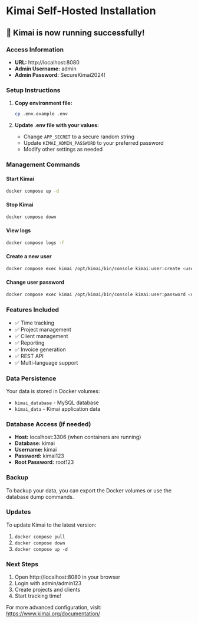# Kimai Self-Hosted Installation

## 🎉 Kimai is now running successfully!

### Access Information
- **URL:** http://localhost:8080
- **Admin Username:** admin
- **Admin Password:** SecureKimai2024!

### Setup Instructions

1. **Copy environment file:**
   ```bash
   cp .env.example .env
   ```

2. **Update .env file with your values:**
   - Change `APP_SECRET` to a secure random string
   - Update `KIMAI_ADMIN_PASSWORD` to your preferred password
   - Modify other settings as needed

### Management Commands

#### Start Kimai
```bash
docker compose up -d
```

#### Stop Kimai
```bash
docker compose down
```

#### View logs
```bash
docker compose logs -f
```

#### Create a new user
```bash
docker compose exec kimai /opt/kimai/bin/console kimai:user:create <username> <email> <role>
```

#### Change user password
```bash
docker compose exec kimai /opt/kimai/bin/console kimai:user:password <username>
```

### Features Included
- ✅ Time tracking
- ✅ Project management
- ✅ Client management
- ✅ Reporting
- ✅ Invoice generation
- ✅ REST API
- ✅ Multi-language support

### Data Persistence
Your data is stored in Docker volumes:
- `kimai_database` - MySQL database
- `kimai_data` - Kimai application data

### Database Access (if needed)
- **Host:** localhost:3306 (when containers are running)
- **Database:** kimai
- **Username:** kimai
- **Password:** kimai123
- **Root Password:** root123

### Backup
To backup your data, you can export the Docker volumes or use the database dump commands.

### Updates
To update Kimai to the latest version:
1. `docker compose pull`
2. `docker compose down`
3. `docker compose up -d`

### Next Steps
1. Open http://localhost:8080 in your browser
2. Login with admin/admin123
3. Create projects and clients
4. Start tracking time!

For more advanced configuration, visit: https://www.kimai.org/documentation/
